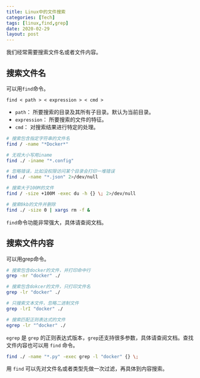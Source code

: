 ```yaml
---
title: Linux中的文件搜索
categories: [Tech]
tags: [linux,find,grep]
date: 2020-02-29
layout: post
---
```


我们经常需要搜索文件名或者文件内容。

<!-- more -->

## 搜索文件名

可以用`find`命令。

```
find < path > < expression > < cmd >
```
- `path`： 所要搜索的目录及其所有子目录。默认为当前目录。
- `expression`： 所要搜索的文件的特征。
- `cmd`： 对搜索结果进行特定的处理。

```bash
# 搜索包含指定字符串的文件名
find / -name "*Docker*"

# 无视大小写用iname
find ./ -iname "*.config"

# 忽略错误，比如没权限访问某个目录会打印一堆错误
find ./ -name "*.json" 2>/dev/null

# 搜索大于100M的文件
find / -size +100M -exec du -h {} \; 2>/dev/null

# 搜索0kb的文件并删除
find ./ -size 0 | xargs rm -f &
```

`find`命令功能非常强大，具体请查阅文档。

## 搜索文件内容

可以用grep命令。

```bash
# 搜索包含docker的文件，并打印命中行
grep -nr "docker" ./

# 搜索包含dokcer的文件，只打印文件名
grep -lr "docker" ./

# 只搜索文本文件，忽略二进制文件
grep -lrI "docker" ./

# 搜索匹配正则表达式的文件
egrep -lr "^docker" ./
```

`egrep` 是 `grep` 的正则表达式版本，`grep`还支持很多参数，具体请查阅文档。查找文件内容也可以用 `find` 命令。

```bash
find ./ -name "*.py" -exec grep -l "docker" {} \;
```

用 `find` 可以先对文件名或者类型先做一次过滤，再具体到内容搜索。

